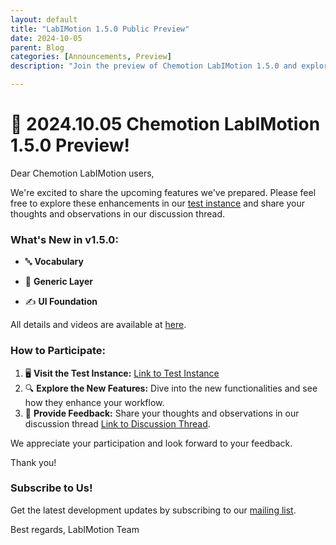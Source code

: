```yaml
---
layout: default
title: "LabIMotion 1.5.0 Public Preview"
date: 2024-10-05
parent: Blog
categories: [Announcements, Preview]
description: "Join the preview of Chemotion LabIMotion 1.5.0 and explore exciting new features including vocabulary enhancements, generic layer support, and UI foundation improvements."

---
```


# 🎉 2024.10.05 Chemotion LabIMotion 1.5.0 Preview!

Dear Chemotion LabIMotion users,

We're excited to share the upcoming features we've prepared. Please feel free to explore these enhancements in our [test instance](https://labimotion-stage.ibcs.kit.edu/home) and share your thoughts and observations in our discussion thread.

### What's New in v1.5.0:

* 🔤 **Vocabulary**

* 🧱 **Generic Layer**

* ✍️ **UI Foundation**

All details and videos are available at [here](https://github.com/LabIMotion/labimotion/discussions/37).

### How to Participate:
1. 🖥️ **Visit the Test Instance:** [Link to Test Instance](https://labimotion-stage.ibcs.kit.edu/home)
2. 🔍 **Explore the New Features:** Dive into the new functionalities and see how they enhance your workflow.
3. 💬 **Provide Feedback:** Share your thoughts and observations in our discussion thread [Link to Discussion Thread](https://github.com/LabIMotion/labimotion/discussions/29).

We appreciate your participation and look forward to your feedback.

Thank you!

### Subscribe to Us!

Get the latest development updates by subscribing to our [mailing list](https://www.lists.kit.edu/sympa/subscribe/labimotion-users).

Best regards,
LabIMotion Team
